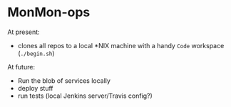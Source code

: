 # MonMon-ops

At present:

- clones all repos to a local *NIX machine with a handy `Code` workspace (`./begin.sh`)

At future:

- Run the blob of services locally
- deploy stuff
- run tests (local Jenkins server/Travis config?)